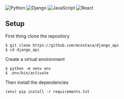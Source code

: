 ![Python](https://img.shields.io/badge/python-3670A0?style=for-the-badge&logo=python&logoColor=ffdd54) 	![Django](https://img.shields.io/badge/django-%23092E20.svg?style=for-the-badge&logo=django&logoColor=white) ![JavaScript](https://img.shields.io/badge/javascript-%23323330.svg?style=for-the-badge&logo=javascript&logoColor=%23F7DF1E) ![React](https://img.shields.io/badge/react-%2320232a.svg?style=for-the-badge&logo=react&logoColor=%2361DAFB)

## Setup
First thing clone the repository
```
$ git clone https://github.com/mcostaca/django_api
$ cd django_api
```

Create a virtual environment
```
$ python -m venv env
$ .env/bin/activate
```

Then install the dependencies
```
(env) pip install -r requirements.txt
```

